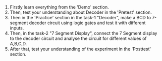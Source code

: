 1. Firstly learn everything from the 'Demo' section.
2. Then, test your understanding about Decoder in the 'Pretest' section.
3. Then in the 'Practice' section in the task-1 "Decoder", make a BCD to 7-segment decoder circuit using logic gates and test it with different inputs.
4. Then, in the task-2 "7 Segment Display", connect the 7 Segment display to the decoder circuit and analyse the circuit for different values of A,B,C,D.
5. After that, test your understanding of the experiment in the 'Posttest' section.
